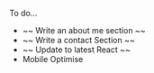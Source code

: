 To do...

- ~~ Write an about me section ~~
- ~~ Write a contact Section ~~
- ~~ Update to latest React ~~
- Mobile Optimise

